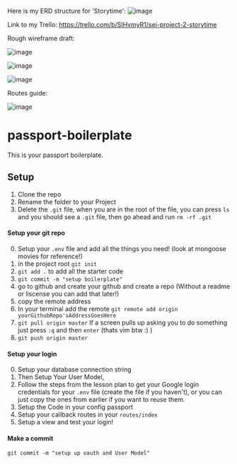 Here is my ERD structure for 'Storytime':
![image](https://user-images.githubusercontent.com/100539234/162518135-81160d5b-cad5-43c1-acd7-825686ee91f8.png)

Link to my Trello: https://trello.com/b/SIHvmyR1/sei-project-2-storytime


Rough wireframe draft:

![image](https://user-images.githubusercontent.com/100539234/162536027-11c0d0c6-9a3f-49e2-bd50-fcf56c3e0d65.png)

![image](https://user-images.githubusercontent.com/100539234/162536048-58fe36cc-a28b-42ac-999a-6958b8baf62b.png)

![image](https://user-images.githubusercontent.com/100539234/162536053-830cb165-616d-4685-a197-07bb0dc9a8f2.png)

Routes guide:

![image](https://user-images.githubusercontent.com/100539234/162540996-4c97b6ba-92e2-42c2-9cc5-739070593221.png)






























# passport-boilerplate


This is your passport boilerplate.

## Setup 

1. Clone the repo
2. Rename the folder to your Project
3. Delete the `.git` file, when you are in the root of the file, you can press `ls` and you should see a `.git` file, then go ahead and run `rm -rf .git`


#### Setup your git repo
0. Setup your `.env` file and add all the things you need! (look at mongoose movies for reference!)
1. in the project root `git init`
2. `git add .` to add all the starter code
3. `git commit -m "setup boilerplate"` 
4. go to github and create your github and create a repo (Without a readme or liscense you can add that later!)
5. copy the remote address
6. In your terminal add the remote `git remote add origin yourGithubRepo'sAddressGoesHere`
7. `git pull origin master` If a screen pulls up asking you to do something just press `:q` and then `enter` (thats vim btw :) )
8. `git push origin master`

#### Setup your login

0. Setup your database connection string
1. Then Setup Your User Model, 
2. Follow the steps from the lesson plan to get your Google login credentials for your `.env` file (create the file if you haven't), or you can just copy the ones from earlier if you want to reuse them.
3. Setup the Code in your config passport 
4. Setup your callback routes in your `routes/index`
5. Setup a view and test your login!

#### Make a commit 

```git commit -m "setup up oauth and User Model"```
